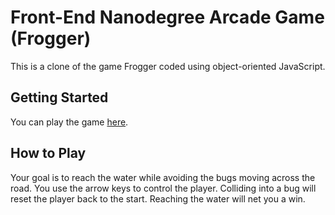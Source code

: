 # Front-End Nanodegree Arcade Game (Frogger)

This is a clone of the game Frogger coded using object-oriented JavaScript.

## Getting Started

You can play the game [here](https://abhiek187.github.io/frontend-nanodegree-arcade-game).

## How to Play

Your goal is to reach the water while avoiding the bugs moving across the road. You use the arrow keys to control the player. Colliding into a bug will reset the player back to the start. Reaching the water will net you a win.
